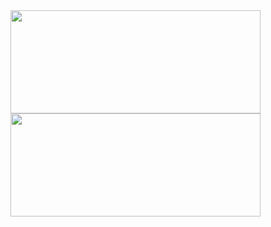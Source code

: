 <a href="https://github.com/MuRongPIG?tab=repositories">
   <img height="165" width="400" src="https://github-readme-stats.vercel.app/api?username=MuRongPIG&show_icons=true&include_all_commits=true&hide_border=true" />
   <img height="165" width="400" src="https://github-readme-stats.vercel.app/api/top-langs/?username=MuRongPIG&hide_border=true&hide=CSS" />
</a>
